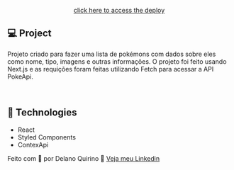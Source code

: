 <p align="center">
  <a href="https://sistem-login.vercel.app/">
    click here to access the deploy
  </a>
</p>

## 💻 Project

Projeto criado para fazer uma lista de pokémons com dados sobre eles como nome, tipo, imagens e outras informações. O projeto foi feito usando Next.js e as requições foram feitas utilizando Fetch para acessar a API PokeApi.

<br>

## 🧪 Technologies

- React
- Styled Components
- ContexApi

Feito com 💜 por Delano Quirino 👋 [Veja meu Linkedin](https://www.linkedin.com/in/delanoquirino/)
